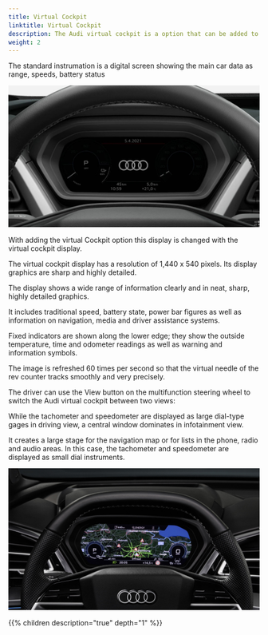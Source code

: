 ```yaml
---
title: Virtual Cockpit
linktitle: Virtual Cockpit
description: The Audi virtual cockpit is a option that can be added to Audi Q4 e-tron
weight: 2
---
```



The standard instrumation is a digital screen showing the main car data as range, speeds, battery status

![Intrument](multiinstrument.jpg "Combination instrument!")

With adding the virtual Cockpit option this display is changed with the virtual cockpit display.

The virtual cockpit display has a resolution of 1,440 x 540 pixels. Its display graphics are  sharp and highly detailed.

The display shows a wide range of information clearly and in neat, sharp, highly detailed graphics.

It includes traditional speed, battery state, power bar figures as well as information on navigation, media and driver assistance systems.

Fixed indicators are shown along the lower edge; they show the outside temperature, time and odometer readings as well as warning and information symbols.

The image is refreshed 60 times per second so that the virtual needle of the rev counter tracks smoothly and very precisely.

The driver can use the View button on the multifunction steering wheel to switch the Audi virtual cockpit between two views:

While the tachometer and speedometer are displayed as large dial-type gages in driving view, a central window dominates in infotainment view. 

It creates a large stage for the navigation map or for lists in the phone, radio and audio areas. In this case, the tachometer and speedometer are displayed as small dial instruments.

![Virtual cockpit](mminavigationvirtualcockpit.jpg " Virtual Cockpit e-tron mode infotainment view - Nightvision")

{{% children description="true" depth="1" %}}
